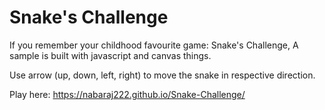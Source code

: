 # Snake's Challenge
If you remember your childhood favourite game: Snake's Challenge, A sample is built with javascript and canvas things. 

Use arrow (up, down, left, right) to move the snake in respective direction. 

Play here: https://nabaraj222.github.io/Snake-Challenge/
